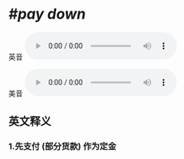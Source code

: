 # ***\#pay down*** 
英音
<audio src="./media/pay down1_AAC.aac" controls="controls"></audio>

美音
<audio src="./media/pay down2_AAC.aac" controls="controls"></audio>



  

英文释义
---
### 1.**先支付 (部分货款) 作为定金**  


